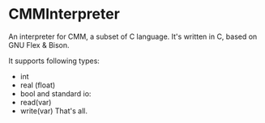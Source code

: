CMMInterpreter
==============

An interpreter for CMM, a subset of C language. It's written in C, based on GNU Flex &amp; Bison.

It supports following types:
 * int
 * real (float)
 * bool
and standard io:
 * read(var)
 * write(var)
That's all.